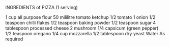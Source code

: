 INGREDIENTS of PIZZA (1 serving)

1 cup all purpose flour
50 mililitre tomato ketchup
1/2 tomato
1 onion
1/2 teaspoon chilli flakes
1/2 teaspoon baking powder
1/2 teaspoon sugar
4 tablespoon processed cheese
2 mushroom
1/4 capsicum (green pepper)
1/2 teaspoon oregano
1/4 cup mozzarella
1/2 tablespoon dry yeast
Water As required